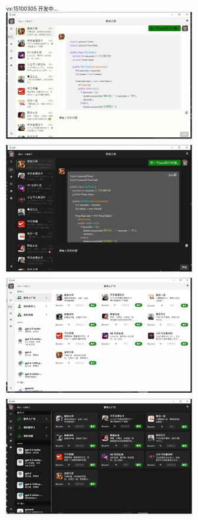 vx:15100305
开发中...
[![聚AI](/assets/app/chat.jpg "chat")](https://github.com/guipie/juai_flutter/blob/master/assets/app/chat.jpg?raw=true)

[![聚AI](/assets/app/chat_dark.jpg "chat")](https://github.com/guipie/juai_flutter/blob/master/assets/app/chat_dark.jpg?raw=true)

[![聚AI](/assets/app/prompt.jpg "prompt")](https://github.com/guipie/juai_flutter/blob/master/assets/app/prompt.jpg?raw=true)

[![聚AI](/assets/app/prompt_dark.jpg "prompt")](https://github.com/guipie/juai_flutter/blob/master/assets/app/prompt_dark.jpg?raw=true)



